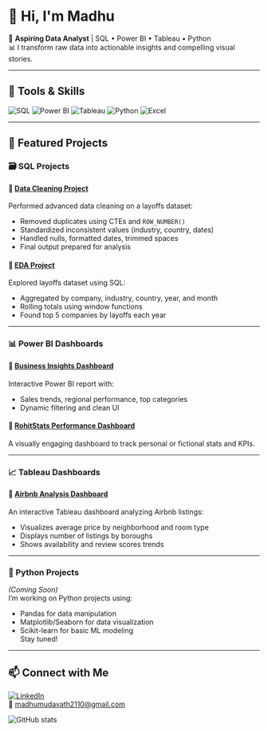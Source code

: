 # 👋 Hi, I'm Madhu

🎯 **Aspiring Data Analyst** | SQL • Power BI • Tableau • Python  
📊 I transform raw data into actionable insights and compelling visual stories.

---

## 🧰 Tools & Skills

![SQL](https://img.shields.io/badge/-SQL-3776AB?style=flat&logo=postgresql&logoColor=white)
![Power BI](https://img.shields.io/badge/-PowerBI-F2C811?style=flat&logo=powerbi&logoColor=black)
![Tableau](https://img.shields.io/badge/-Tableau-E97627?style=flat&logo=tableau&logoColor=white)
![Python](https://img.shields.io/badge/-Python-3776AB?style=flat&logo=python&logoColor=yellow)
![Excel](https://img.shields.io/badge/-Excel-217346?style=flat&logo=microsoft-excel&logoColor=white)

---

## 📂 Featured Projects

### 🗃 SQL Projects

#### 📌 [Data Cleaning Project](https://github.com/Madhu843/sql-data-cleaning)
Performed advanced data cleaning on a layoffs dataset:
- Removed duplicates using CTEs and `ROW_NUMBER()`
- Standardized inconsistent values (industry, country, dates)
- Handled nulls, formatted dates, trimmed spaces
- Final output prepared for analysis

#### 📌 [EDA Project](https://github.com/Madhu843/sql-eda-layoffs)
Explored layoffs dataset using SQL:
- Aggregated by company, industry, country, year, and month
- Rolling totals using window functions
- Found top 5 companies by layoffs each year

---

### 📊 Power BI Dashboards

#### 📌 [Business Insights Dashboard](https://github.com/Madhu843/powerbi-full-project)
Interactive Power BI report with:
- Sales trends, regional performance, top categories
- Dynamic filtering and clean UI

#### 📌 [RohitStats Performance Dashboard](https://github.com/Madhu843/powerbi-rohitstats)
A visually engaging dashboard to track personal or fictional stats and KPIs.

---

### 📈 Tableau Dashboards

#### 📌 [Airbnb Analysis Dashboard](https://github.com/Madhu843/tableau-airbnb-analysis)
An interactive Tableau dashboard analyzing Airbnb listings:
- Visualizes average price by neighborhood and room type
- Displays number of listings by boroughs
- Shows availability and review scores trends

---

### 🐍 Python Projects

*(Coming Soon)*  
I’m working on Python projects using:
- Pandas for data manipulation  
- Matplotlib/Seaborn for data visualization  
- Scikit-learn for basic ML modeling  
Stay tuned!

---

## 📫 Connect with Me

[![LinkedIn](https://img.shields.io/badge/LinkedIn-blue?logo=linkedin&logoColor=white)](https://www.linkedin.com/in/mudavath-madhu-6b7718284)  
📧 madhumudavath2110@gmail.com

![GitHub stats](https://github-readme-stats.vercel.app/api?username=Madhu843&show_icons=true&theme=tokyonight)

